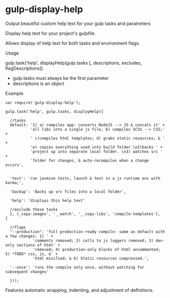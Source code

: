 # gulp-display-help
Output beautiful custom help text for your gulp tasks and parameters

Display help text for your project's gulpfile.

Allows display of help text for both tasks and environment flags.



Usage

gulp.task('help', displayHelp(gulp.tasks [, descriptions, excludes, flagDescriptions])
- gulp.tasks must always be the first parameter
- descriptions is an object


Example

    var require('gulp-display-help');

    gulp.task('help', gulp.tasks, displayHelp({
    
      //tasks
      default: '1) a) compiles app: converts NodeJS --> JS & concats it' +
               'all libs into a single js file; b) compiles SCSS --> CSS;' +
               ' c)compiles html templates; d) grabs static resources; & ' +
               'e) copies everything used into build folder.\n2)backs ' +
               'project up into separate local folder. \n3) watches src ' +
               'folder for changes, & auto-recompiles when a change occurs',
                         

      'test': 'run jasmine tests, launch & test in a js runtime env with karma;',

      'backup': 'Backs up src files into a local folder',

      'help': 'displays this help text'
    
      //exclude these tasks
      }, [_copy-images', '__watch', '__copy-libs', 'compile-templates'],  {

      //flags
      "--production": 'full production-ready compile: same as default with a few changes: 1) ' +
      			'comments removed; 2) calls to js loggers removed; 3) dev-only sections of html' +
      			'removed; 4) production-only blocks of html uncommented; 5) *TODO* css, js, &' +
      			'html minified; & 6) Static resources compressed.',

      '--once': 'runs the compile only once, without watching for subsequent changes'

      }));
    

Features automatic wrapping, indenting, and adjustment of definitions.

